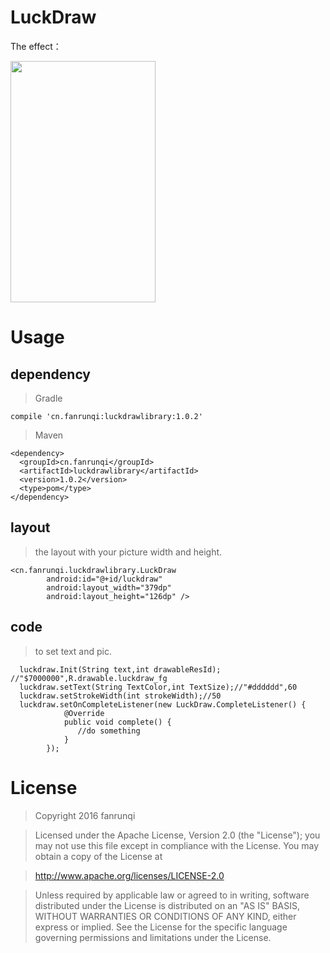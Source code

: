 # LuckDraw


The effect：

<img src="https://raw.githubusercontent.com/fanrunqi/LuckDraw/master/screenshots/1.gif" width = "232" height = "386"  />

# Usage

## dependency

> Gradle
```
compile 'cn.fanrunqi:luckdrawlibrary:1.0.2'
```
> Maven
```
<dependency>
  <groupId>cn.fanrunqi</groupId>
  <artifactId>luckdrawlibrary</artifactId>
  <version>1.0.2</version>
  <type>pom</type>
</dependency>
```

## layout

> the layout with your picture width and height.

```
<cn.fanrunqi.luckdrawlibrary.LuckDraw
        android:id="@+id/luckdraw"
        android:layout_width="379dp"
        android:layout_height="126dp" />
```
## code

> to set text and pic.

```
  luckdraw.Init(String text,int drawableResId); //"$7000000",R.drawable.luckdraw_fg
  luckdraw.setText(String TextColor,int TextSize);//"#dddddd",60
  luckdraw.setStrokeWidth(int strokeWidth);//50
  luckdraw.setOnCompleteListener(new LuckDraw.CompleteListener() {
            @Override
            public void complete() {
               //do something
            }
        });
```

# License
> Copyright 2016 fanrunqi

> Licensed under the Apache License, Version 2.0 (the "License");
you may not use this file except in compliance with the License.
You may obtain a copy of the License at

  >  http://www.apache.org/licenses/LICENSE-2.0

> Unless required by applicable law or agreed to in writing, software
distributed under the License is distributed on an "AS IS" BASIS,
WITHOUT WARRANTIES OR CONDITIONS OF ANY KIND, either express or implied.
See the License for the specific language governing permissions and
limitations under the License.
